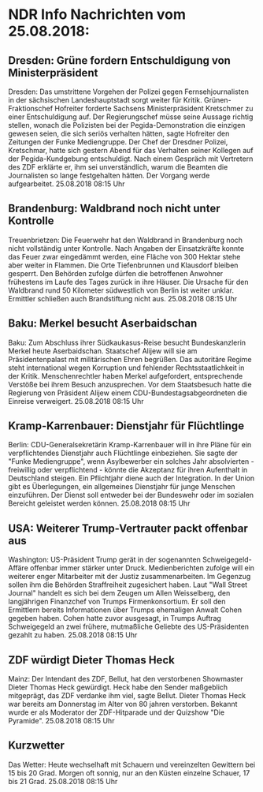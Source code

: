 # NDR Info Nachrichten vom 25.08.2018:


## Dresden: Grüne fordern Entschuldigung von Ministerpräsident
Dresden: Das umstrittene Vorgehen der Polizei gegen Fernsehjournalisten in der sächsischen Landeshauptstadt sorgt weiter für Kritik. Grünen-Fraktionschef Hofreiter forderte Sachsens Ministerpräsident Kretschmer zu einer Entschuldigung auf. Der Regierungschef müsse seine Aussage richtig stellen, wonach die Polizisten bei der Pegida-Demonstration die einzigen gewesen seien, die sich seriös verhalten hätten, sagte Hofreiter den Zeitungen der Funke Mediengruppe. Der Chef der Dresdner Polizei, Kretschmar, hatte sich gestern Abend für das Verhalten seiner Kollegen auf der Pegida-Kundgebung entschuldigt. Nach einem Gespräch mit Vertretern des ZDF erklärte er, ihm sei unverständlich, warum die Beamten die Journalisten so lange festgehalten hätten. Der Vorgang werde aufgearbeitet. 25.08.2018 08:15 Uhr 

## Brandenburg: Waldbrand noch nicht unter Kontrolle
Treuenbrietzen:	Die Feuerwehr hat den Waldbrand in Brandenburg noch nicht vollständig unter Kontrolle. Nach Angaben der Einsatzkräfte konnte das Feuer zwar eingedämmt werden, eine Fläche von 300 Hektar stehe aber weiter in Flammen. Die Orte  Tiefenbrunnen und Klausdorf bleiben gesperrt. Den Behörden zufolge dürfen die betroffenen Anwohner frühestens im Laufe des Tages zurück in ihre Häuser. Die Ursache für den Waldbrand rund 50 Kilometer südwestlich von Berlin ist weiter unklar. Ermittler schließen auch Brandstiftung nicht aus. 25.08.2018 08:15 Uhr 

## Baku: Merkel besucht Aserbaidschan
Baku: Zum Abschluss ihrer Südkaukasus-Reise besucht Bundeskanzlerin Merkel heute Aserbaidschan. Staatschef Alijew will sie am Präsidentenpalast mit militärischen Ehren begrüßen. Das autoritäre Regime steht international wegen Korruption und fehlender Rechtsstaatlichkeit in der Kritik. Menschenrechtler haben Merkel aufgefordert, entsprechende Verstöße bei ihrem Besuch anzusprechen. Vor dem Staatsbesuch hatte die Regierung von Präsident Alijew einem CDU-Bundestagsabgeordneten die Einreise verweigert. 25.08.2018 08:15 Uhr 

## Kramp-Karrenbauer: Dienstjahr für Flüchtlinge
Berlin: CDU-Generalsekretärin Kramp-Karrenbauer will in ihre Pläne für ein verpflichtendes Dienstjahr auch Flüchtlinge einbeziehen. Sie sagte der "Funke Mediengruppe", wenn Asylbewerber ein solches Jahr absolvierten - freiwillig oder verpflichtend -  könnte die Akzeptanz für ihren Aufenthalt in Deutschland steigen. Ein Pflichtjahr diene auch der Integration. In der Union gibt es Überlegungen, ein allgemeines Dienstjahr für junge Menschen einzuführen. Der Dienst soll entweder bei der Bundeswehr oder im sozialen Bereicht geleistet werden können. 25.08.2018 08:15 Uhr 

## USA: Weiterer Trump-Vertrauter packt offenbar aus
Washington: US-Präsident Trump gerät in der sogenannten Schweigegeld-Affäre offenbar immer stärker unter Druck. Medienberichten zufolge will ein weiterer enger Mitarbeiter mit der Justiz zusammenarbeiten. Im Gegenzug sollen ihm die Behörden Straffreiheit zugesichert haben. Laut "Wall Street Journal" handelt es sich bei dem Zeugen um Allen Weisselberg, den langjährigen Finanzchef von Trumps Firmenkonsortium. Er soll den Ermittlern bereits Informationen über Trumps ehemaligen Anwalt Cohen gegeben haben. Cohen hatte zuvor ausgesagt, in Trumps Auftrag Schweigegeld an zwei frühere, mutmaßliche Geliebte des US-Präsidenten gezahlt zu haben. 25.08.2018 08:15 Uhr 

## ZDF würdigt Dieter Thomas Heck
Mainz: Der Intendant des ZDF, Bellut, hat den verstorbenen Showmaster Dieter Thomas Heck gewürdigt. Heck habe den Sender maßgeblich mitgeprägt, das ZDF verdanke ihm viel, sagte Bellut. Dieter Thomas Heck war  bereits am Donnerstag im Alter von 80 jahren verstorben. Bekannt wurde er als Moderator der ZDF-Hitparade und der Quizshow "Die Pyramide". 25.08.2018 08:15 Uhr 

## Kurzwetter
Das Wetter: Heute wechselhaft mit Schauern und vereinzelten Gewittern bei 15 bis 20 Grad. Morgen oft sonnig, nur an den Küsten einzelne Schauer, 17 bis 21 Grad. 25.08.2018 08:15 Uhr 
